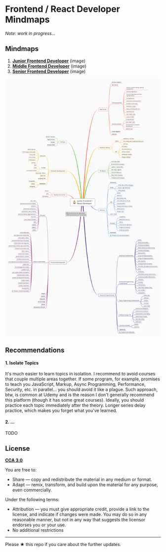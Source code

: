 # Frontend / React Developer Mindmaps 
 
*Note: work in progress...*

## Mindmaps

1. [**Junior Frontend Developer**](junior.png?raw=true) (image)
2. [**Middle Frontend Developer**](middle.png?raw=true) (image)
3. [**Senior Frontend Developer**](senior.png?raw=true) (image)

![Mindmap](./junior.png)

## Recommendations

#### 1. Isolate Topics

It's much easier to learn topics in isolation. I recommend to avoid courses that couple multiple areas together.
If some program, for example, promises to teach you JavaScript, Markup, Async Programming, Performance, Security, etc.
in parallel... you should avoid it like a plague. Such approach, btw, is common at Udemy and is the reason I don't generally 
recommend this platform (though it has some great courses). Ideally, you should practice each topic immediately 
after the theory. Longer series delay practice, which makes you forget what you've learned.

#### 2. ...

TODO

## License

[**CCA 3.0**](https://creativecommons.org/licenses/by/3.0/deed.en)

You are free to:
- Share — copy and redistribute the material in any medium or format.
- Adapt — remix, transform, and build upon the material for any purpose, even commercially.

Under the following terms:
- Attribution — you must give appropriate credit, provide a link to the license, and indicate if changes were made. 
You may do so in any reasonable manner, but not in any way that suggests the licensor endorses you or your use.
- No additional restrictions

--- 

Please ★ this repo if you care about the further updates.
